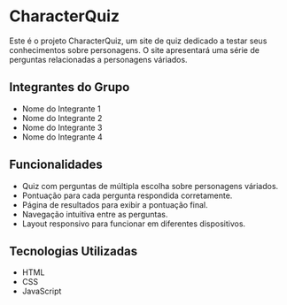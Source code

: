 # CharacterQuiz

Este é o projeto CharacterQuiz, um site de quiz dedicado a testar seus conhecimentos sobre personagens. O site apresentará uma série de perguntas relacionadas a personagens váriados.

## Integrantes do Grupo

- Nome do Integrante 1
- Nome do Integrante 2
- Nome do Integrante 3
- Nome do Integrante 4

## Funcionalidades

- Quiz com perguntas de múltipla escolha sobre personagens váriados.
- Pontuação para cada pergunta respondida corretamente.
- Página de resultados para exibir a pontuação final.
- Navegação intuitiva entre as perguntas.
- Layout responsivo para funcionar em diferentes dispositivos.

## Tecnologias Utilizadas

- HTML
- CSS
- JavaScript


